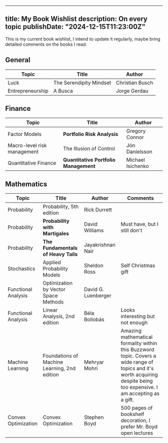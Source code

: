 
---
title: My Book Wishlist
description: On every topic
publishDate: "2024-12-15T11:23:00Z"
---

This is my current book wishlist, I intend to update it regularly, maybe bring detailed comments on the books I read. 

## General 

| Topic | Title | Author |
| ----- | ----- | ------ |
| Luck | The Serendipity Mindset | Christian Busch |
| Entrepreneurship | A Busca | Jorge Gerdau |


## Finance

| Topic | Title | Author |
| ----- | ----- | ------ |
| Factor Models | **Portfolio Risk Analysis** | Gregory Connor |
| Macro-level risk management | The Illusion of Control | Jón Daníelsson | 
| Quantitative Finance | **Quantitative Portfolio Management** | Michael Isichenko |

## Mathematics

| Topic | Title | Author | Comments |
| ----- | ----- | ------ | -------- |
| Probability | Probability, 5th edition | Rick Durrett |
| Probability | **Probability with Martigales** | David Williams | Must have, but I still don't |
| Probability | **The Fundamentals of Heavy Tails** | Jayakrishnan Nair |
| Stochastics | Applied Probability Models | Sheldon Ross | Self Christmas gift |
| Functional Analysis | Optimization by Vector Space Methods | David G. Luenberger |
| Functional Analysis | Linear Analysis, 2nd edition | Béla Bollobás | Looks interesting but not enough |
| Machine Learning | Foundations of Machine Learning, 2nd edition | Mehryar Mohri | Amazing mathematical formality within this Buzzword topic. Covers a wide range of topics and it's worth acquiring despite being too expensive. I am accepting as a gift. |
| Convex Optimization | Convex Optimization | Stephen Boyd | 500 pages of bookshelf decoration, I prefer Mr. Boyd open lectures |
